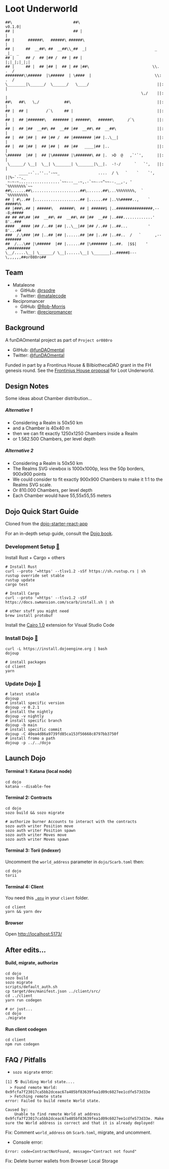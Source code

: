 # Loot Underworld

```
##\                           ##\                               v0.1.0|      
## |                          ## |                                    |     
## |      ######\   ######\ ######\                                   |     
## |     ##  __##\ ##  __##\\_##  _|                              _  _|_  _ 
## |     ## /  ## |## /  ## | ## |                               |;|_|;|_|;|
## |     ## |  ## |## |  ## | ## |##\                            \\.    .  /
########\\######  |\######  | \####  |                            \\:  .  / 
\________|\______/  \______/   \____/                              ||:   |  
                                                            \,/    ||:   |  
##\   ##\   \,/           ##\                                      ||:   |  
## |  ## |        /`\     ## |                                     ||:   |  
## |  ## |#######\   ####### | ######\   ######\      /`\          ||:   |  
## |  ## |##  __##\ ##  __## |##  __##\ ##  __##\                  ||:   |  
## |  ## |## |  ## |## /  ## |######## |## |..\__|                 ||:   |  
## |  ## |## |  ## |## |  ## |##   ____|## |..                     ||:   |  
\######  |## |  ## |\####### |\#######\ ## |.  >D  @   ,`'`',      ||:   |  
 \______/ \__|  \__| \_______| \_______|\__|.  -!-/      `   `',   ||:   |  
      ____--`..''..'-~~_                 ....  / \   `    `    `', ||%~`--,_
 ~-~-~..................`~~---__-~,.-`~~--~^~~--.__,-, '        `%%%%%%%%`~~
##\......##\.....................##\.......##\...%%%%%%%%,  `     `%%%%%%%%% 
## | #\..## |....................## |......## |..%%#####..,    `     #####%%
## |###\.## | ######\   ######\  ## | ######$ |..################,---8;#####
## ## ##\## |##  __##\ ##  __##\ ## |##  __## |..###.............'   8'..###
####  _#### |## /..## |## |..\__|## |## /..## |..##...         '     8'...##
###  /.\### |## |..## |## |......## |## |..## |..##..  /   `      ,--#######
##  /...\## |\######  |## |......## |\####### |..##.  |$$|    '  ,##########
\__/.....\__| \______/ \__|......\__| \_______|..#####8---\,,,,,,##or080ro##
```

## Team

* Mataleone
  * GitHub: [@rsodre](https://github.com/rsodre)
  * Twitter: [@matalecode](https://twitter.com/matalecode)
* Recipromancer
  * GitHub: [@Rob-Morris](https://github.com/Rob-Morris)
  * Twitter: [@recipromancer](https://twitter.com/recipromancer)

## Background

A funDAOmental project as part of `Project or080ro`
  * GitHub: [@funDAOmental](https://github.com/funDAOmental/)
  * Twitter: [@funDAOmental](https://twitter.com/fundaomental)

Funded in part by a Frontinus House & BilbiothecaDAO grant in the FH genesis round. See the [Frontinius House proposal](https://github.com/BibliothecaDAO/Frontinus-House-Docs/issues/26) for Loot Underworld.

## Design Notes

Some ideas about Chamber distribution...

##### Alternative 1

* Considering a Realm is 50x50 km
* and a Chamber is 40x40 m
* then we can fit exactly 1250x1250 Chambers inside a Realm
* or 1.562.500 Chambers, per level depth

##### Alternative 2

* Considering a Realm is 50x50 km
* The Realms SVG viewbox is 1000x1000p, less the 50p borders, 900x900 points
* We could consider to fit exactly 900x900 Chambers to make it 1:1 to the Realms SVG scale.
* Or 810.000 Chambers, per level depth
* Each Chamber would have 55,55x55,55 meters



## Dojo Quick Start Guide

Cloned from the [dojo-starter-react-app](https://github.com/dojoengine/dojo-starter-react-app)

For an in-depth setup guide, consult the [Dojo book](https://book.dojoengine.org/getting-started/quick-start.html).

### Development Setup [🔗](https://book.dojoengine.org/getting-started/setup.html)

Install Rust + Cargo + others

```
# Install Rust
curl --proto '=https' --tlsv1.2 -sSf https://sh.rustup.rs | sh
rustup override set stable
rustup update
cargo test

# Install Cargo
curl --proto '=https' --tlsv1.2 -sSf https://docs.swmansion.com/scarb/install.sh | sh

# other stuff you might need
brew install protobuf
```

Install the [Cairo 1.0](https://marketplace.visualstudio.com/items?itemName=starkware.cairo1) extension for Visual Studio Code


### Install Dojo [🔗](https://book.dojoengine.org/getting-started/quick-start.html)

```console
curl -L https://install.dojoengine.org | bash
dojoup

# install packages
cd client
yarn
```


### Update Dojo [🔗](https://book.dojoengine.org/toolchain/dojoup.html)

```console
# latest stable
dojoup
# install specific version
dojoup -v 0.2.1
# install the nightly
dojoup -v nightly
# install specific branch
dojoup -b main
# install specific commit
dojoup -C 40ea4d86a9739fd85ca153f56668c8797bb3750f
# install fromo a path
dojoup -p ../../dojo
```


## Launch Dojo

#### Terminal 1: Katana (local node)

```console
cd dojo
katana --disable-fee
```

#### Terminal 2: Contracts

```console
cd dojo
sozo build && sozo migrate

# authorize burner Accounts to interact with the contracts
sozo auth writer Position move
sozo auth writer Position spawn
sozo auth writer Moves move
sozo auth writer Moves spawn
```

#### Terminal 3: Torii (indexer)

Uncomment the `world_address` parameter in `dojo/Scarb.toml` then:

```console
cd dojo
torii
```

#### Terminal 4: Client

You need this [`.env`](https://github.com/dojoengine/dojo-starter-react-app/blob/main/client/.env) in your `client` folder.

```console
cd client
yarn && yarn dev
```

#### Browser

Open [http://localhost:5173/](http://localhost:5173/)



## After edits...

#### Build, migrate, authorize

```console
cd dojo
sozo build
sozo migrate
scripts/default_auth.sh
cp target/dev/manifest.json ../client/src/
cd ../client
yarn run codegen

# or just...
cd dojo
./migrate
```

#### Run client codegen

```console
cd client
npm run codegen
```

## FAQ / Pitfalls

* `sozo migrate` error:

```
[1] 🌎 Building World state....
  > Found remote World: 0x9fcfa7f23017ca5bb2dceac67a405bf83639fea1d09c6027ee1cdfe573d33e
  > Fetching remote state
error: Failed to build remote World state.

Caused by:
    Unable to find remote World at address 0x9fcfa7f23017ca5bb2dceac67a405bf83639fea1d09c6027ee1cdfe573d33e. Make sure the World address is correct and that it is already deployed!
```

Fix: Comment `world_address` on `Scarb.toml`, migrate, and uncomment.


* Console error:

`Error: code=ContractNotFound, message="Contract not found"`

Fix: Delete burner wallets from Browser Local Storage




